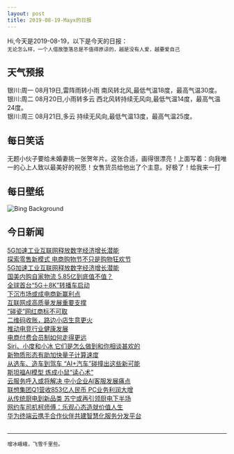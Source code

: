 ```yaml
---
layout: post
title: 2019-08-19-Mayx的日报
---
```


Hi,今天是2019-08-19，以下是今天的日报：<br><small>
无论怎么样，一个人借故堕落总是不值得原谅的，越是没有人爱，越要爱自己</small><!--more-->
## 天气预报
银川:周一 08月19日,雷阵雨转小雨 南风转北风,最低气温18度，最高气温30度。<br>银川:周二 08月20日,小雨转多云 西北风转持续无风向,最低气温14度，最高气温24度。<br>银川:周三 08月21日,多云 持续无风向,最低气温13度，最高气温25度。
## 每日笑话
无题小伙子要给未婚妻挑一张贺年片。这张合适，画得很漂亮！上面写着：向我唯一的心上人致以最美好的祝愿！女售货员给他出了个主意。好极了！给我来一打
## 每日壁纸
![Bing Background](https://cn.bing.com/th?id=OHR.LecadaPalmeira_EN-US6234062305_1920x1080.jpg&rf=LaDigue_1920x1080.jpg&pid=hp "Tidal pools of Leça da Palmeira, Portugal (© Fernando Guerra/age fotostock)")
## 今日新闻

[5G加速工业互联网释放数字经济增长潜能](http://it.people.com.cn/n1/2019/0819/c1009-31302560.html)   
[探索零售新模式 电商购物节不只是购物狂欢节](http://it.people.com.cn/n1/2019/0819/c1009-31302549.html)   
[5G加速工业互联网释放数字经济增长潜能](http://it.people.com.cn/n1/2019/0819/c1009-31302528.html)   
[国美内购自家物流 5.85亿到底值不值？](http://it.people.com.cn/n1/2019/0819/c1009-31302523.html)   
[全球首台“5G＋8K”转播车启动](http://it.people.com.cn/n1/2019/0819/c1009-31302485.html)   
[下沉市场或成电商新赢利点](http://it.people.com.cn/n1/2019/0819/c1009-31302467.html)   
[互联网成高质量发展重要支撑](http://it.people.com.cn/n1/2019/0819/c1009-31302456.html)   
[“碰瓷”网红商标不可取](http://it.people.com.cn/n1/2019/0819/c1009-31302451.html)   
[二维码收账，路边小店生意更火](http://it.people.com.cn/n1/2019/0819/c1009-31302450.html)   
[推动电竞行业健康发展](http://it.people.com.cn/n1/2019/0819/c1009-31302436.html)   
[电商付费会员制如何走得更远](http://it.people.com.cn/n1/2019/0819/c1009-31302352.html)   
[Siri、小度和小冰 它们是怎么做到和你相谈甚欢的](http://it.people.com.cn/n1/2019/0819/c1009-31302303.html)   
[新物质形态有助加快量子计算速度](http://it.people.com.cn/n1/2019/0819/c1009-31302298.html)   
[从选车、造车到驾车 “AI+汽车”碰撞出这些新可能](http://it.people.com.cn/n1/2019/0819/c1009-31302294.html)   
[斯坦福AI模型 炼成小鼠“读心术”](http://it.people.com.cn/n1/2019/0819/c1009-31302292.html)   
[云服务呼入或将解决 中小企业AI客服发展痛点](http://it.people.com.cn/n1/2019/0819/c1009-31302284.html)   
[联想集团Q1营收853亿人民币 PC业务利润大增](http://it.people.com.cn/n1/2019/0816/c1009-31300863.html)   
[从传统厨电到新品类 苏宁或再引领厨电下半场](http://it.people.com.cn/n1/2019/0816/c1009-31300906.html)   
[网约车司机柯师傅：乐观心态造就价值人生](http://it.people.com.cn/n1/2019/0816/c1009-31300465.html)   
[华为终端云携手合作伙伴共建智慧化服务分发平台](http://it.people.com.cn/n1/2019/0816/c1009-31300427.html)   
<br />

***

<small>增冰峨峨，飞雪千里些。</small>
